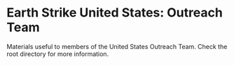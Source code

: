 # Earth Strike United States: Outreach Team

Materials useful to members of the United States Outreach Team. Check the root directory for more information.